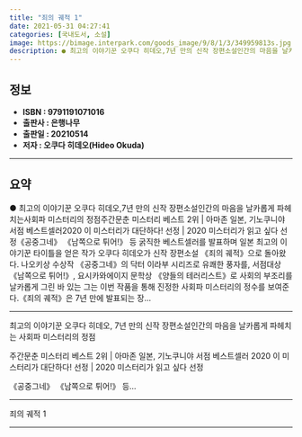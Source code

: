 ```yaml
---
title: "죄의 궤적 1"
date: 2021-05-31 04:27:41
categories: [국내도서, 소설]
image: https://bimage.interpark.com/goods_image/9/8/1/3/349959813s.jpg
description: ● 최고의 이야기꾼 오쿠다 히데오,7년 만의 신작 장편소설인간의 마음을 날카롭게 파헤치는사회파 미스터리의 정점주간문춘 미스터리 베스트 2위 | 아마존 일본, 기노쿠니야 서점 베스트셀러2020 이 미스터리가 대단하다! 선정 | 2020 미스터리가 읽고 싶다 선정《공중그네》 《남쪽으로 튀
---
```


## **정보**

- **ISBN : 9791191071016**
- **출판사 : 은행나무**
- **출판일 : 20210514**
- **저자 : 오쿠다 히데오(Hideo Okuda)**

------



## **요약**

●  최고의 이야기꾼 오쿠다 히데오,7년 만의 신작 장편소설인간의 마음을 날카롭게 파헤치는사회파 미스터리의 정점주간문춘 미스터리 베스트 2위 | 아마존 일본, 기노쿠니야 서점 베스트셀러2020 이 미스터리가 대단하다! 선정 | 2020 미스터리가 읽고 싶다 선정《공중그네》 《남쪽으로 튀어!》 등 굵직한 베스트셀러를 발표하며 일본 최고의 이야기꾼 타이틀을 얻은 작가 오쿠다 히데오가 신작 장편소설 《죄의 궤적》으로 돌아왔다. 나오키상 수상작 《공중그네》의 닥터 이라부 시리즈로 유쾌한 풍자를, 서점대상 《남쪽으로 튀어!》, 요시카와에이지 문학상 《양들의 테러리스트》로 사회의 부조리를 날카롭게 그린 바 있는 그는 이번 작품을 통해 진정한 사회파 미스터리의 정수를 보여준다.《죄의 궤적》은 7년 만에 발표되는 장...

------

최고의 이야기꾼 오쿠다 히데오,
7년 만의 신작 장편소설인간의 마음을 날카롭게 파헤치는
사회파 미스터리의 정점

주간문춘 미스터리 베스트 2위 | 아마존 일본, 기노쿠니야 서점 베스트셀러
2020 이 미스터리가 대단하다! 선정 | 2020 미스터리가 읽고 싶다 선정

《공중그네》 《남쪽으로 튀어!》 등... 

------


죄의 궤적 1 

------


